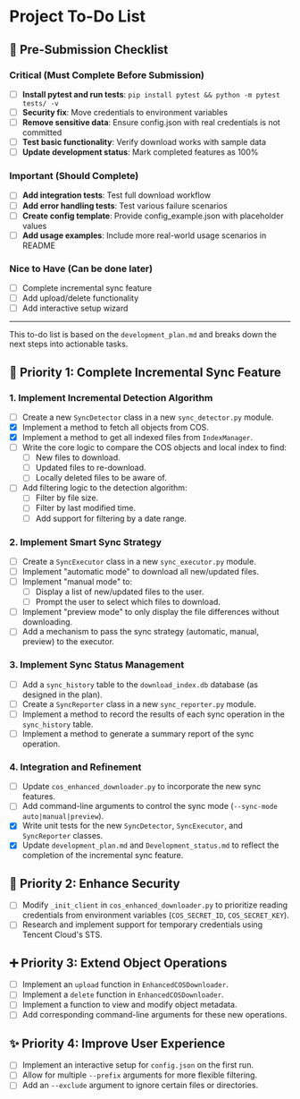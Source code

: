 # Project To-Do List

## 🚀 Pre-Submission Checklist

### Critical (Must Complete Before Submission)
- [ ] **Install pytest and run tests**: `pip install pytest && python -m pytest tests/ -v`
- [ ] **Security fix**: Move credentials to environment variables
- [ ] **Remove sensitive data**: Ensure config.json with real credentials is not committed
- [ ] **Test basic functionality**: Verify download works with sample data
- [ ] **Update development status**: Mark completed features as 100%

### Important (Should Complete)
- [ ] **Add integration tests**: Test full download workflow
- [ ] **Add error handling tests**: Test various failure scenarios
- [ ] **Create config template**: Provide config_example.json with placeholder values
- [ ] **Add usage examples**: Include more real-world usage scenarios in README

### Nice to Have (Can be done later)
- [ ] Complete incremental sync feature
- [ ] Add upload/delete functionality
- [ ] Add interactive setup wizard

---

This to-do list is based on the `development_plan.md` and breaks down the next steps into actionable tasks.

## 🎯 Priority 1: Complete Incremental Sync Feature

### 1. Implement Incremental Detection Algorithm
- [ ] Create a new `SyncDetector` class in a new `sync_detector.py` module.
- [x] Implement a method to fetch all objects from COS.
- [x] Implement a method to get all indexed files from `IndexManager`.
- [ ] Write the core logic to compare the COS objects and local index to find:
    - [ ] New files to download.
    - [ ] Updated files to re-download.
    - [ ] Locally deleted files to be aware of.
- [ ] Add filtering logic to the detection algorithm:
    - [ ] Filter by file size.
    - [ ] Filter by last modified time.
    - [ ] Add support for filtering by a date range.

### 2. Implement Smart Sync Strategy
- [ ] Create a `SyncExecutor` class in a new `sync_executor.py` module.
- [ ] Implement "automatic mode" to download all new/updated files.
- [ ] Implement "manual mode" to:
    - [ ] Display a list of new/updated files to the user.
    - [ ] Prompt the user to select which files to download.
- [ ] Implement "preview mode" to only display the file differences without downloading.
- [ ] Add a mechanism to pass the sync strategy (automatic, manual, preview) to the executor.

### 3. Implement Sync Status Management
- [ ] Add a `sync_history` table to the `download_index.db` database (as designed in the plan).
- [ ] Create a `SyncReporter` class in a new `sync_reporter.py` module.
- [ ] Implement a method to record the results of each sync operation in the `sync_history` table.
- [ ] Implement a method to generate a summary report of the sync operation.

### 4. Integration and Refinement
- [ ] Update `cos_enhanced_downloader.py` to incorporate the new sync features.
- [ ] Add command-line arguments to control the sync mode (`--sync-mode auto|manual|preview`).
- [x] Write unit tests for the new `SyncDetector`, `SyncExecutor`, and `SyncReporter` classes.
- [x] Update `development_plan.md` and `Development_status.md` to reflect the completion of the incremental sync feature.

## 🔐 Priority 2: Enhance Security

- [ ] Modify `_init_client` in `cos_enhanced_downloader.py` to prioritize reading credentials from environment variables (`COS_SECRET_ID`, `COS_SECRET_KEY`).
- [ ] Research and implement support for temporary credentials using Tencent Cloud's STS.

## ➕ Priority 3: Extend Object Operations

- [ ] Implement an `upload` function in `EnhancedCOSDownloader`.
- [ ] Implement a `delete` function in `EnhancedCOSDownloader`.
- [ ] Implement a function to view and modify object metadata.
- [ ] Add corresponding command-line arguments for these new operations.

## ✨ Priority 4: Improve User Experience

- [ ] Implement an interactive setup for `config.json` on the first run.
- [ ] Allow for multiple `--prefix` arguments for more flexible filtering.
- [ ] Add an `--exclude` argument to ignore certain files or directories.
